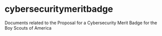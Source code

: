 # cybersecuritymeritbadge
Documents related to the Proposal for a Cybersecurity Merit Badge for the Boy Scouts of America

